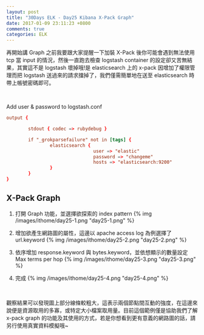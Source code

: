 ```yaml
---
layout: post
title: "30Days ELK - Day25 Kibana X-Pack Graph"
date: 2017-01-09 23:11:23 +0800
comments: true
categories: ELK
---
```


再開始講 Graph 之前我要跟大家提醒一下加裝 X-Pack 後你可能會遇到無法使用 tcp 當 input 的情況，然後一直跑去檢查 logstash container 的設定卻又苦無結果，其實這不是 logstash 壞掉哦!是 elasticsearch 上的 x-pack 因增加了權限管理而把 logstash 送過來的請求擋掉了，我們僅需簡單地在送至 elasticsearch 時帶上帳號密碼即可。
<!--more-->
<br>  

Add user & password to logstash.conf
```toml
output {

        stdout { codec => rubydebug }

        if "_grokparsefailure" not in [tags] {
                elasticsearch {
                                user => "elastic"
                                password => "changeme"
                                hosts => "elasticsearch:9200"
                }
        }
}
```  


## X-Pack Graph

1. 打開 Graph 功能，並選擇欲探索的 index pattern
{% img /images/ithome/day25-1.png "day25-1.png" %}  

2. 增加欲產生網路圖的屬性，這邊以 apache access log 為例選擇了 url.keyword
{% img /images/ithome/day25-2.png "day25-2.png" %}  

3. 依序增加 response.keyword 與 bytes.keyword，並依想顯示的數量設定 Max terms per hop
{% img /images/ithome/day25-3.png "day25-3.png" %}  

4. 完成
{% img /images/ithome/day25-4.png "day25-4.png" %}  

<br>  

觀察結果可以發現圖上部分線條較粗大，這表示兩個節點間互動的強度，在這邊來說便是資源取用的多寡，或特定大小檔案取用量。目前這個範例僅是協助我們了解 x-pack graph 的功能及其使用的方式，若是你想看到更有意義的網路圖的話，請另行使用真實資料模擬哦~